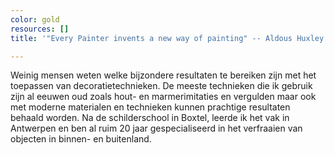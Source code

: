```yaml
---
color: gold
resources: []
title: '"Every Painter invents a new way of painting" -- Aldous Huxley'

---
```



Weinig mensen weten welke bijzondere resultaten te bereiken zijn met het toepassen van decoratietechnieken.
De meeste technieken die ik gebruik zijn al eeuwen oud zoals hout- en marmerimitaties en vergulden maar ook met moderne materialen en technieken kunnen prachtige resultaten behaald worden.
Na de schilderschool in Boxtel, leerde ik het vak in Antwerpen en ben al ruim 20 jaar gespecialiseerd in het verfraaien van objecten in binnen- en buitenland.
